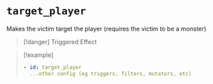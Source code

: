 # `target_player`

Makes the victim target the player (requires the victim to be a monster)

> [!danger] Triggered Effect

> [!example]
> ```yaml
> - id: target_player
>   ...other config (eg triggers, filters, mutators, etc)
> ```
